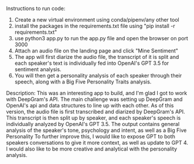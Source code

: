 Instructions to run code:
1) Create a new virtual environment using conda/pipenv/any other tool
2) install the packages in the requirements.txt file using "pip install -r requirements.txt"
3) use python3 app.py to run the app.py file and open the browser on port 3000
4) Attach an audio file on the landing page and click "Mine Sentiment"
5) The app will first diarize the audio file, the transcript of it is split and each speaker's text is individually fed into OpenAI's GPT 3.5 for sentiment analysis.
6) You will then get a personality analysis of each speaker through their speech, along with a Big Five Personality Traits analysis.

Description:
This was an interesting app to build, and I'm glad I got to work with DeepGram's API. The main challenge was setting up DeepGram and OpenAI's api and data structures to line up with each other.
As of this version, the audio file is first transcribed and diarized by DeepGram's API. This transcript is then split up by speaker, and each speaker's speech is individually analyzed by OpenAI's GPT 3.5.
The output contains general analysis of the speaker's tone, psychology and intent, as well as a Big Five Personality
To further improve this, I would like to expose GPT to both speakers conversations to give it more context, as well as update to GPT 4. I would also like to be more creative and analytical with the personality analysis.
